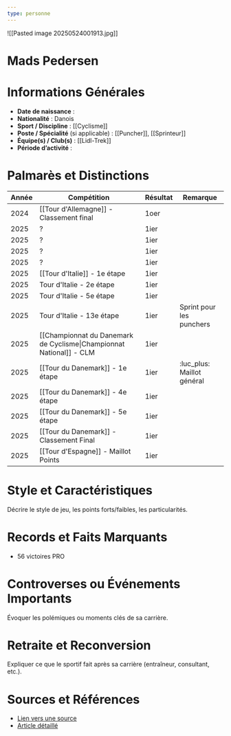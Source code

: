 ```yaml
---
type: personne
---
```

![[Pasted image 20250524001913.jpg]]
# Mads Pedersen

# Informations Générales
- **Date de naissance** :  
- **Nationalité** : Danois
- **Sport / Discipline** : [[Cyclisme]]
- **Poste / Spécialité** (si applicable) : [[Puncher]], [[Sprinteur]] 
- **Équipe(s) / Club(s)** :  [[Lidl-Trek]]
- **Période d’activité** :  

# Palmarès et Distinctions
| Année | Compétition                                                         | Résultat | Remarque                   |
| ----- | ------------------------------------------------------------------- | -------- | -------------------------- |
| 2024  | [[Tour d'Allemagne]] - Classement final                             | 1oer     |                            |
| 2025  | ?                                                                   | 1ier     |                            |
| 2025  | ?                                                                   | 1ier     |                            |
| 2025  | ?                                                                   | 1ier     |                            |
| 2025  | ?                                                                   | 1ier     |                            |
| 2025  | [[Tour d'Italie]] - 1e étape                                        | 1ier     |                            |
| 2025  | Tour d'Italie - 2e étape                                            | 1ier     |                            |
| 2025  | Tour d'Italie - 5e étape                                            | 1ier     |                            |
| 2025  | Tour d'Italie - 13e étape                                           | 1ier     | Sprint pour les punchers   |
| 2025  | [[Championnat du Danemark de Cyclisme\|Championnat National]] - CLM | 1ier     |                            |
| 2025  | [[Tour du Danemark]] - 1e étape                                     | 1ier     | :luc_plus: Maillot général |
| 2025  | [[Tour du Danemark]] - 4e étape                                     | 1ier     |                            |
| 2025  | [[Tour du Danemark]] - 5e étape                                     | 1ier     |                            |
| 2025  | [[Tour du Danemark]] - Classement Final                             | 1ier     |                            |
| 2025  | [[Tour d'Espagne]] - Maillot Points                                 | 1ier     |                            |

# Style et Caractéristiques
Décrire le style de jeu, les points forts/faibles, les particularités.

# Records et Faits Marquants
- 56 victoires PRO

# Controverses ou Événements Importants
Évoquer les polémiques ou moments clés de sa carrière.

# Retraite et Reconversion
Expliquer ce que le sportif fait après sa carrière (entraîneur, consultant, etc.).

# Sources et Références
- [Lien vers une source](#)
- [Article détaillé](#)
